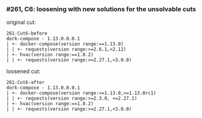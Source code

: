 ### #261, C6: loosening with new solutions for the unsolvable cuts
original cut:

```
261-Cut6-before
dork-compose - 1.13.0.0.0.1
| +- docker-compose(version range:==1.13.0)
| | +- requests(version range:>=2.6.1,<2.12)
| +- hvac(version range:==1.0.2)
| | +- requests(version range:>=2.27.1,<3.0.0)
```




loosened cut:
```
261-Cut6-after
dork-compose - 1.13.0.0.0.1
| +- docker-compose(version range:<=1.13.0,>=1.13.0rc1) 
| | +- requests(version range:>=2.3.0, <=2.27.1)
| +- hvac(version range:==1.0.2)
| | +- requests(version range:>=2.27.1,<3.0.0)
```


